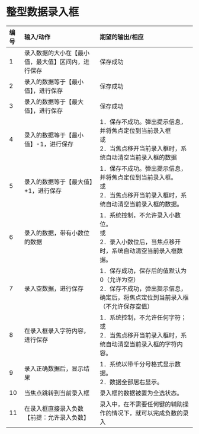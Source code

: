 # 整型数据录入框
| 编号 | 输入/动作                                          | 期望的输出/相应                                                                                                                |
| :--- | :------------------------------------------------- | :----------------------------------------------------------------------------------------------------------------------------- |
| 1    | 录入数据的大小在【最小值，最大值】区间内，进行保存 | 保存成功                                                                                                                       |
| 2    | 录入的数据等于【最小值】，进行保存                 | 保存成功                                                                                                                       |
| 3    | 录入的数据等于【最大值】，进行保存                 | 保存成功                                                                                                                       |
| 4    | 录入的数据等于【最小值】-1，进行保存               | 1．保存不成功。弹出提示信息，并将焦点定位到当前录入框<br />或<br />2．当焦点移开当前录入框时，系统自动清空当前录入框的数据     |
| 5    | 录入的数据等于【最大值】+1，进行保存               | 1．保存不成功。弹出提示信息，并将焦点定位到当前录入框。<br />或<br />2．当焦点移开当前录入框时，系统自动清空当前录入框的数据。 |
| 6    | 录入的数据，带有小数位的数据                       | 1．系统控制，不允许录入小数位。<br />或<br />2．录入小数位后，当焦点移开时，系统自动清空当前录入框数据。                       |
| 7    | 录入空数据，进行保存                               | 1．保存成功，保存后的值默认为0（允许为空）<br />2．保存不成功，弹出提示信息，确定后，将焦点定位到当前录入框（不允许保存空值）  |
| 8    | 在录入框录入字符内容，进行保存                     | 1．系统控制，不允许任何字符；<br />或<br />2．当焦点移开当前录入框时，系统自动清空当前录入框的字符内容。                       |
| 9    | 录入正确数据后，显示结果                           | 1．系统以带千分号格式显示数据。<br />2．数据全部居右显示。                                                                     |
| 10   | 当焦点跳转到当前录入框                             | 录入框的数据被置为全选状态。                                                                                                   |
| 11   | 在录入框直接录入负数【前提：允许录入负数】         | 录入中，在不需要任何键的辅助操作的情况下，就可以完成负数的录入                                                                 |